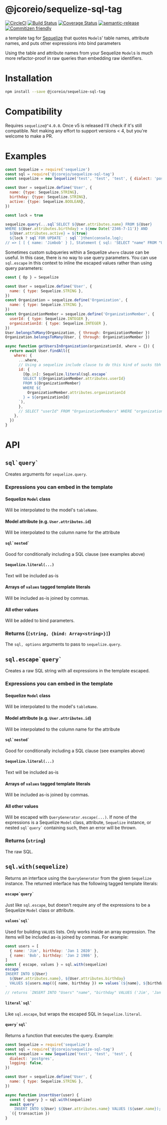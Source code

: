 # @jcoreio/sequelize-sql-tag

[![CircleCI](https://circleci.com/gh/jcoreio/sequelize-sql-tag)](https://circleci.com/gh/jcoreio/sequelize-sql-tag)
[![Build Status](https://travis-ci.org/jcoreio/sequelize-sql-tag.svg?branch=master)](https://travis-ci.org/jcoreio/sequelize-sql-tag)
[![Coverage Status](https://codecov.io/gh/jcoreio/sequelize-sql-tag/branch/master/graph/badge.svg)](https://codecov.io/gh/jcoreio/sequelize-sql-tag)
[![semantic-release](https://img.shields.io/badge/%20%20%F0%9F%93%A6%F0%9F%9A%80-semantic--release-e10079.svg)](https://github.com/semantic-release/semantic-release)
[![Commitizen friendly](https://img.shields.io/badge/commitizen-friendly-brightgreen.svg)](http://commitizen.github.io/cz-cli/)

a template tag for [Sequelize](docs.sequelizejs.com) that quotes `Model`s' table
names, attribute names, and puts other expressions into bind parameters

Using the table and attribute names from your Sequelize `Model`s is much more
refactor-proof in raw queries than embedding raw identifiers.

# Installation

```sh
npm install --save @jcoreio/sequelize-sql-tag
```

# Compatibility

Requires `sequelize@^4.0.0`. Once v5 is released I'll check if it's still
compatible. Not making any effort to support versions < 4, but you're welcome
to make a PR.

# Examples

```js
const Sequelize = require('sequelize')
const sql = require('@jcoreio/sequelize-sql-tag')
const sequelize = new Sequelize('test', 'test', 'test', { dialect: 'postgres', logging: false })

const User = sequelize.define('User', {
  name: {type: Sequelize.STRING},
  birthday: {type: Sequelize.STRING},
  active: {type: Sequelize.BOOLEAN},
})

const lock = true

sequelize.query(...sql`SELECT ${User.attributes.name} FROM ${User}
WHERE ${User.attributes.birthday} = ${new Date('2346-7-11')} AND
  ${User.attributes.active} = ${true}
  ${lock ? sql`FOR UPDATE` : sql``}then(console.log);
// => [ [ { name: 'Jimbob' } ], Statement { sql: 'SELECT "name" FROM "Users" WHERE "birthday" = $1 AND "active" = $2 FOR UPDATE' } ]
```

Sometimes custom subqueries within a Sequelize `where` clause can be useful.
In this case, there is no way to use query parameters. You can use
`sql.escape` in this context to inline the escaped values rather than using
query parameters:

```js
const { Op } = Sequelize

const User = sequelize.define('User', {
  name: { type: Sequelize.STRING },
})
const Organization = sequelize.define('Organization', {
  name: { type: Sequelize.STRING },
})
const OrganizationMember = sequelize.define('OrganizationMember', {
  userId: { type: Sequelize.INTEGER },
  organizationId: { type: Sequelize.INTEGER },
})
User.belongsToMany(Organization, { through: OrganizationMember })
Organization.belongsToMany(User, { through: OrganizationMember })

async function getUsersInOrganization(organizationId, where = {}) {
  return await User.findAll({
    where: {
      ...where,
      // Using a sequelize include clause to do this kind of sucks tbh
      id: {
        [Op.in]: Sequelize.literal(sql.escape`
        SELECT ${OrganizationMember.attributes.userId}
        FROM ${OrganizationMember}
        WHERE ${
          OrganizationMember.attributes.organizationId
        } = ${organizationId}
      `),
      },
      // SELECT "userId" FROM "OrganizationMembers" WHERE "organizationId" = 2
    },
  })
}
```

# API

## `` sql`query` ``

Creates arguments for `sequelize.query`.

### Expressions you can embed in the template

#### Sequelize `Model` class

Will be interpolated to the model's `tableName`.

#### Model attribute (e.g. `User.attributes.id`)

Will be interpolated to the column name for the attribute

#### `` sql`nested` ``

Good for conditionally including a SQL clause (see examples above)

#### `Sequelize.literal(...)`

Text will be included as-is

#### Arrays of `values` tagged template literals

Will be included as-is joined by commas.

#### All other values

Will be added to bind parameters.

### Returns (`[string, {bind: Array<string>}]`)

The `sql, options` arguments to pass to `sequelize.query`.

## `` sql.escape`query` ``

Creates a raw SQL string with all expressions in the template escaped.

### Expressions you can embed in the template

#### Sequelize `Model` class

Will be interpolated to the model's `tableName`.

#### Model attribute (e.g. `User.attributes.id`)

Will be interpolated to the column name for the attribute

#### `` sql`nested` ``

Good for conditionally including a SQL clause (see examples above)

#### `Sequelize.literal(...)`

Text will be included as-is

#### Arrays of `values` tagged template literals

Will be included as-is joined by commas.

#### All other values

Will be escaped with `QueryGenerator.escape(...)`. If none of the expressions
is a Sequelize `Model` class, attribute, `Sequelize` instance, or nested `` sql`query` `` containing
such, then an error will be thrown.

### Returns (`string`)

The raw SQL.

## `sql.with(sequelize)`

Returns an interface using the `QueryGenerator` from the given `Sequelize` instance.
The returned interface has the following tagged template literals:

#### `` escape`query` ``

Just like `sql.escape`, but doesn't require any of the expressions to be a Sequelize `Model` class
or attribute.

#### `` values`sql` ``

Used for building `VALUES` lists. Only works inside an array expression.
The items will be included as-is joined by commas. For example:

```js
const users = [
  { name: 'Jim', birthday: 'Jan 1 2020' },
  { name: 'Bob', birthday: 'Jan 2 1986' },
]
const { escape, values } = sql.with(sequelize)
escape`
INSERT INTO ${User}
  ${User.attributes.name}, ${User.attributes.birthday}
  VALUES ${users.map(({ name, birthday }) => values`(${name}, ${birthday})`)}
`
// returns `INSERT INTO "Users" "name", "birthday" VALUES ('Jim', 'Jan 1 2020'), ('Bob', 'Jan 2 1986')`
```

#### `` literal`sql` ``

Like `sql.escape`, but wraps the escaped SQL in `Sequelize.literal`.

#### `` query`sql` ``

Returns a function that executes the query. Example:

```js
const Sequelize = require('sequelize')
const sql = require('@jcoreio/sequelize-sql-tag')
const sequelize = new Sequelize('test', 'test', 'test', {
  dialect: 'postgres',
  logging: false,
})

const User = sequelize.define('User', {
  name: { type: Sequelize.STRING },
})

async function insertUser(user) {
  const { query } = sql.with(sequelize)
  await query`
    INSERT INTO ${User} ${User.attributes.name} VALUES (${user.name});
  `({ transaction })
}
```

